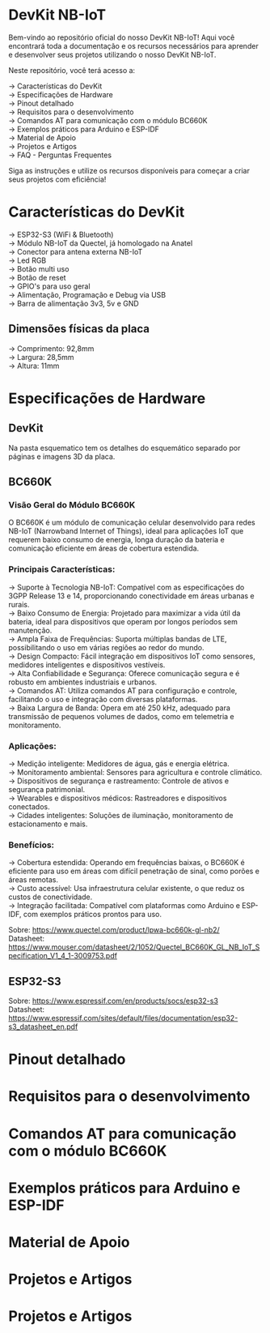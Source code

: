 <!-- # devkit-nb-iot -->

# **DevKit NB-IoT**  
Bem-vindo ao repositório oficial do nosso DevKit NB-IoT! Aqui você encontrará toda a documentação e os recursos necessários para aprender e desenvolver seus projetos utilizando o nosso DevKit NB-IoT.  

Neste repositório, você terá acesso a:  

-> Características do DevKit  
-> Especificações de Hardware  
-> Pinout detalhado  
-> Requisitos para o desenvolvimento  
-> Comandos AT para comunicação com o módulo BC660K  
-> Exemplos práticos para Arduino e ESP-IDF  
-> Material de Apoio  
-> Projetos e Artigos  
-> FAQ - Perguntas Frequentes  

Siga as instruções e utilize os recursos disponíveis para começar a criar seus projetos com eficiência!

# **Características do DevKit**  

-> ESP32-S3 (WiFi & Bluetooth)  
-> Módulo NB-IoT da Quectel, já homologado na Anatel  
-> Conector para antena externa NB-IoT  
-> Led RGB  
-> Botão multi uso    
-> Botão de reset  
-> GPIO's para uso geral  
-> Alimentação, Programação e Debug via USB  
-> Barra de alimentação 3v3, 5v e GND  

## **Dimensões físicas da placa**  
-> Comprimento: 92,8mm   
-> Largura: 28,5mm  
-> Altura: 11mm  

# **Especificações de Hardware**  

## **DevKit**  

Na pasta esquematico tem os detalhes do esquemático separado por páginas e imagens 3D da placa.  

## **BC660K**  

### **Visão Geral do Módulo BC660K**
O BC660K é um módulo de comunicação celular desenvolvido para redes NB-IoT (Narrowband Internet of Things), ideal para aplicações IoT que requerem baixo consumo de energia, longa duração da bateria e comunicação eficiente em áreas de cobertura estendida.  

### **Principais Características:**  
-> Suporte à Tecnologia NB-IoT: Compatível com as especificações do 3GPP Release 13 e 14, proporcionando conectividade em áreas urbanas e rurais.  
-> Baixo Consumo de Energia: Projetado para maximizar a vida útil da bateria, ideal para dispositivos que operam por longos períodos sem manutenção.  
-> Ampla Faixa de Frequências: Suporta múltiplas bandas de LTE, possibilitando o uso em várias regiões ao redor do mundo.  
-> Design Compacto: Fácil integração em dispositivos IoT como sensores, medidores inteligentes e dispositivos vestíveis.  
-> Alta Confiabilidade e Segurança: Oferece comunicação segura e é robusto em ambientes industriais e urbanos.  
->  Comandos AT: Utiliza comandos AT para configuração e controle, facilitando o uso e integração com diversas plataformas.  
-> Baixa Largura de Banda: Opera em até 250 kHz, adequado para transmissão de pequenos volumes de dados, como em telemetria e monitoramento.  

### **Aplicações:**  
-> Medição inteligente: Medidores de água, gás e energia elétrica.  
-> Monitoramento ambiental: Sensores para agricultura e controle climático.  
-> Dispositivos de segurança e rastreamento: Controle de ativos e segurança patrimonial.  
-> Wearables e dispositivos médicos: Rastreadores e dispositivos conectados.  
-> Cidades inteligentes: Soluções de iluminação, monitoramento de estacionamento e mais.  

### **Benefícios:**  
-> Cobertura estendida: Operando em frequências baixas, o BC660K é eficiente para uso em áreas com difícil penetração de sinal, como porões e áreas remotas.  
-> Custo acessível: Usa infraestrutura celular existente, o que reduz os custos de conectividade.  
-> Integração facilitada: Compatível com plataformas como Arduino e ESP-IDF, com exemplos práticos prontos para uso.  

Sobre: https://www.quectel.com/product/lpwa-bc660k-gl-nb2/  
Datasheet: https://www.mouser.com/datasheet/2/1052/Quectel_BC660K_GL_NB_IoT_Specification_V1_4_1-3009753.pdf  

## **ESP32-S3**   

Sobre: https://www.espressif.com/en/products/socs/esp32-s3  
Datasheet: https://www.espressif.com/sites/default/files/documentation/esp32-s3_datasheet_en.pdf  

# **Pinout detalhado**  

# **Requisitos para o desenvolvimento**  

# **Comandos AT para comunicação com o módulo BC660K**  

# **Exemplos práticos para Arduino e ESP-IDF**  

# **Material de Apoio**  

# **Projetos e Artigos**  

# **Projetos e Artigos**  

